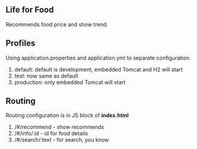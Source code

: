 ## Life for Food

Recommends food price and show trend.

## Profiles

Using application.properties and application.yml to separate configuration.

1. default: default is development, embedded Tomcat and H2 will start
2. test: now same as default
3. production: only embedded Tomcat will start

## Routing

Routing configuration is in JS block of <b>index.html</b>

1. /#/recommend - show recommends
2. /#/info/:id - id for food details
3. /#/search/:text - for search, you know

